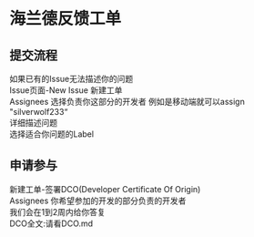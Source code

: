 # 海兰德反馈工单
## 提交流程
如果已有的Issue无法描述你的问题</br>
Issue页面-New Issue 新建工单</br>
Assignees 选择负责你这部分的开发者 例如是移动端就可以assign "silverwolf233“</br>
详细描述问题</br>
选择适合你问题的Label</br>
## 申请参与
新建工单-签署DCO(Developer Certificate Of Origin)</br>
Assignees 你希望参加的开发的部分负责的开发者</br>
我们会在1到2周内给你答复</br>
DCO全文:请看DCO.md</br>
